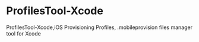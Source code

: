 # ProfilesTool-Xcode
 ProfilesTool-Xcode,iOS Provisioning Profiles, .mobileprovision files manager tool for Xcode
